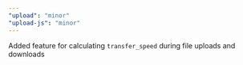 ```yaml
---
"upload": "minor"
"upload-js": "minor"
---
```


Added feature for calculating `transfer_speed` during file uploads and downloads